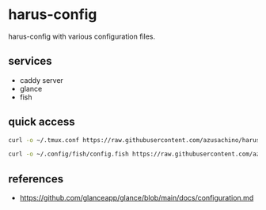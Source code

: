 # harus-config

harus-config with various configuration files.

## services

- caddy server
- glance
- fish

## quick access

```bash
curl -o ~/.tmux.conf https://raw.githubusercontent.com/azusachino/harus-config/main/tmux.conf

curl -o ~/.config/fish/config.fish https://raw.githubusercontent.com/azusachino/harus-config/main/config.fish
```

## references

- https://github.com/glanceapp/glance/blob/main/docs/configuration.md
